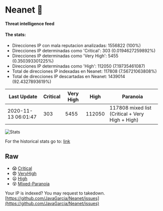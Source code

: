 # Neanet :hocho:
#### Threat intelligence feed
#### The stats:

- Direcciones IP con mala reputacion analizadas: 1556822 (100%)
- Direcciones IP determinadas como 'Critical':  303 (0.0194627259892%)
- Direcciones IP determinadas como 'Very High':  5455 (0.350393301225%)
- Direcciones IP determinadas como 'High':  112050 (7.19735461087)
- Total de direcciones IP indexadas en Neanet:  117808 (7.56721063808%)
- Total de direcciones IP descartadas en Neanet:  1439014 (92.4327893619%)

| Last Update | Critical | Very High | High | Paranoia |
| --- | --- | --- | --- | --- |
| 2020-11-13 06:01:47 | 303 | 5455 | 112050 | 117808 mixed list (Critical + Very High + High)|

![Stats](https://docs.google.com/spreadsheets/d/e/2PACX-1vSnaNMIXVabIpDJjufMlzH7poXnshF3mgd8Is1g9ytUEzVsP5my4Trn8f-xkoLLQ38xpL3HtmUexLo6/pubchart?oid=501124687&format=image)

For the historical stats go to: [link](/stats.csv)
## Raw
- :scream: [Critical](https://raw.githubusercontent.com/JavaGarcia/Neanet/master/blacklists/neanet_critical.txt)
- :fearful: [VeryHigh](https://raw.githubusercontent.com/JavaGarcia/Neanet/master/blacklists/neanet_veryHigh.txtt)
- :frowning: [High](https://raw.githubusercontent.com/JavaGarcia/Neanet/master/blacklists/neanet_high.txt)
- :dizzy_face: [Mixed-Paranoia](https://raw.githubusercontent.com/JavaGarcia/Neanet/master/blacklists/neanet_all.txt)


Your IP is indexed? You may request to takedown. [https://github.com/JavaGarcia/Neanet/issues](https://github.com/JavaGarcia/Neanet/issues)


























































































































































































































































































































































































































































































































































































































































































































































































































































































































































































































































































































































































































































































































































































































































































































































































































































































































































































































































































































































































































































































































































































